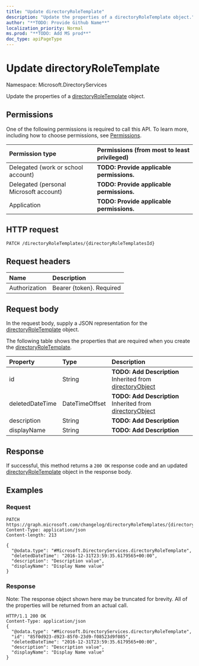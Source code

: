 ```yaml
---
title: "Update directoryRoleTemplate"
description: "Update the properties of a directoryRoleTemplate object."
author: "**TODO: Provide Github Name**"
localization_priority: Normal
ms.prod: "**TODO: Add MS prod**"
doc_type: apiPageType
---
```


# Update directoryRoleTemplate

Namespace: Microsoft.DirectoryServices

Update the properties of a [directoryRoleTemplate](../resources/microsoft.directoryservices-directoryroletemplate.md) object.

## Permissions
One of the following permissions is required to call this API. To learn more, including how to choose permissions, see [Permissions](/concepts/permissions-reference.md).

|Permission type|Permissions (from most to least privileged)|
|:---|:---|
|Delegated (work or school account)|**TODO: Provide applicable permissions.**|
|Delegated (personal Microsoft account)|**TODO: Provide applicable permissions.**|
|Application|**TODO: Provide applicable permissions.**|

## HTTP request
<!-- {
  "blockType": "ignored"
}
-->
``` http
PATCH /directoryRoleTemplates/{directoryRoleTemplatesId}
```

## Request headers
|Name|Description|
|:---|:---|
|Authorization|Bearer {token}. Required|

## Request body
In the request body, supply a JSON representation for the [directoryRoleTemplate](../resources/microsoft.directoryservices-directoryroletemplate.md) object.

The following table shows the properties that are required when you create the [directoryRoleTemplate](../resources/microsoft.directoryservices-directoryroletemplate.md).

|Property|Type|Description|
|:---|:---|:---|
|id|String|**TODO: Add Description** Inherited from [directoryObject](../resources/microsoft.directoryservices-directoryobject.md)|
|deletedDateTime|DateTimeOffset|**TODO: Add Description** Inherited from [directoryObject](../resources/microsoft.directoryservices-directoryobject.md)|
|description|String|**TODO: Add Description**|
|displayName|String|**TODO: Add Description**|



## Response
If successful, this method returns a `200 OK` response code and an updated [directoryRoleTemplate](../resources/microsoft.directoryservices-directoryroletemplate.md) object in the response body.

## Examples

### Request
<!-- {
  "blockType": "request",
  "name": "update_directoryroletemplate"
}
-->
``` http
PATCH https://graph.microsoft.com/changelog/directoryRoleTemplates/{directoryRoleTemplatesId}
Content-Type: application/json
Content-length: 213

{
  "@odata.type": "#Microsoft.DirectoryServices.directoryRoleTemplate",
  "deletedDateTime": "2016-12-31T23:59:35.6179565+00:00",
  "description": "Description value",
  "displayName": "Display Name value"
}
```

### Response
Note: The response object shown here may be truncated for brevity. All of the properties will be returned from an actual call.
<!-- {
  "blockType": "response",
  "truncated": true
}
-->
``` http
HTTP/1.1 200 OK
Content-Type: application/json
{
  "@odata.type": "#Microsoft.DirectoryServices.directoryRoleTemplate",
  "id": "85f0d923-d923-85f0-23d9-f08523d9f085",
  "deletedDateTime": "2016-12-31T23:59:35.6179565+00:00",
  "description": "Description value",
  "displayName": "Display Name value"
}
```

